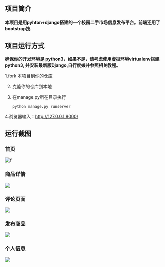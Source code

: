 ## 项目简介

#### 本项目是用pyhton+django搭建的一个校园二手市场信息发布平台。前端还用了bootstrap技.

## 项目运行方式

**确保你的开发环境是 python3，如果不是，请考虑使用虚拟环境virtualenv搭建python3, 并安装最新版Django,自行度娘并参照相关教程。**

   1.fork 本项目到你的仓库

2. 克隆你的仓库到本地

3. 在manage.py所在目录执行

   ```
   python manage.py runserver
   ```

 4.浏览器输入：http://127.0.0.1:8000/

## 运行截图

### 首页

![f](https://github.com/starbt/flea_market/raw/master/screenshot/index.png)

### 商品详情

![](https://github.com/starbt/flea_market/raw/master/screenshot/goods.png)

### 评论页面

![](https://github.com/starbt/flea_market/raw/master/screenshot/comment.png)

### 发布商品

![](https://github.com/starbt/flea_market/raw/master/screenshot/publish_goods.png)

### 个人信息

![](https://github.com/starbt/flea_market/raw/master/screenshot/profile.png)